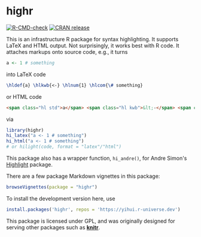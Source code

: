 # highr

<!-- badges: start -->
[![R-CMD-check](https://github.com/yihui/highr/workflows/R-CMD-check/badge.svg)](https://github.com/yihui/highr/actions)
[![CRAN release](https://www.r-pkg.org/badges/version/highr)](https://cran.r-project.org/package=highr)
<!-- badges: end -->


This is an infrastructure R package for syntax highlighting. It supports
LaTeX and HTML output. Not surprisingly, it works best with R code. It
attaches markups onto source code, e.g., it turns

```r
a <- 1 # something
```

into LaTeX code

```latex
\hldef{a} \hlkwb{<-} \hlnum{1} \hlcom{\# something}
```

or HTML code

```html
<span class="hl std">a</span> <span class="hl kwb">&lt;-</span> <span class="hl num">1</span> <span class="hl com"># something</span>
```

via

```r
library(highr)
hi_latex("a <- 1 # something")
hi_html("a <- 1 # something")
# or hilight(code, format = "latex"/"html")
```

This package also has a wrapper function, `hi_andre()`, for Andre Simon's
[Highlight](http://www.andre-simon.de) package.

There are a few package Markdown vignettes in this package:

```r
browseVignettes(package = "highr")
```

To install the development version here, use

```r
install.packages('highr', repos = 'https://yihui.r-universe.dev')
```

This package is licensed under GPL, and was originally designed for serving other packages
such as [**knitr**](http://yihui.org/knitr/).
